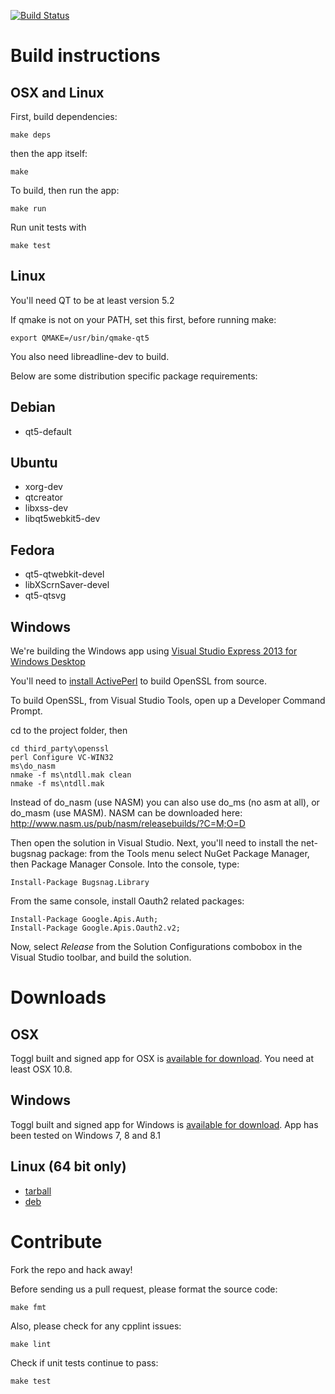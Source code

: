 
[![Build Status](https://travis-ci.org/toggl/toggldesktop.png)](https://travis-ci.org/toggl/toggldesktop)

Build instructions
==================

OSX and Linux
-------------
First, build dependencies:
```
make deps
```
then the app itself:
```
make
```

To build, then run the app:
```
make run
```

Run unit tests with
```
make test
```

Linux
-----
You'll need QT to be at least version 5.2

If qmake is not on your PATH, set this first, before running make:

```
export QMAKE=/usr/bin/qmake-qt5
```

You also need libreadline-dev to build.

Below are some distribution specific package requirements:

Debian
------
* qt5-default

Ubuntu
------
* xorg-dev
* qtcreator
* libxss-dev
* libqt5webkit5-dev

Fedora
------
* qt5-qtwebkit-devel
* libXScrnSaver-devel
* qt5-qtsvg

Windows
-------
We're building the Windows app using [Visual Studio Express 2013 for Windows Desktop](http://www.microsoft.com/en-us/download/details.aspx?id=40787) 

You'll need to [install ActivePerl](http://www.activestate.com/activeperl/downloads) to build OpenSSL from source.

To build OpenSSL, from Visual Studio Tools, open up a Developer Command Prompt.

cd to the project folder, then

```
cd third_party\openssl
perl Configure VC-WIN32
ms\do_nasm
nmake -f ms\ntdll.mak clean
nmake -f ms\ntdll.mak 
```

Instead of do_nasm (use NASM) you can also use do_ms (no asm at all), or do_masm (use MASM). 
NASM can be downloaded here: http://www.nasm.us/pub/nasm/releasebuilds/?C=M;O=D


Then open the solution in Visual Studio. Next, you'll need to install the net-bugsnag package: from the Tools menu select NuGet Package Manager, then Package Manager Console. Into the console, type:

```
Install-Package Bugsnag.Library
```

From the same console, install Oauth2 related packages:

```
Install-Package Google.Apis.Auth;
Install-Package Google.Apis.Oauth2.v2;
```

Now, select *Release* from the Solution Configurations combobox in the Visual Studio toolbar, and build the solution.

Downloads
=========

OSX
---
Toggl built and signed app for OSX is [available for download](https://www.toggl.com/api/v8/installer?platform=darwin&app=td&channel=stable). You need at least OSX 10.8.

Windows
-------
Toggl built and signed app for Windows is [available for download](https://www.toggl.com/api/v8/installer?platform=windows&app=td&channel=stable). App has been tested on Windows 7, 8 and 8.1

Linux (64 bit only)
-------------------
* [tarball](https://www.toggl.com/api/v8/installer?app=td&platform=linux&channel=stable)
* [deb](https://www.toggl.com/api/v8/installer?app=td&platform=deb64&channel=stable)


Contribute
==========
Fork the repo and hack away!

Before sending us a pull request, please format the source code:

```
make fmt
```

Also, please check for any cpplint issues:

```
make lint
```

Check if unit tests continue to pass:

```
make test
```

